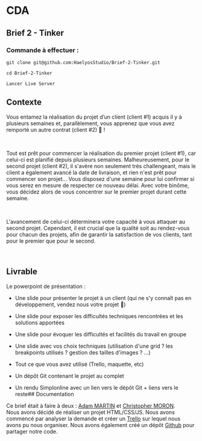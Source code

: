 # CDA

## Brief 2 - Tinker
### Commande à effectuer :

```shell
git clone git@github.com:HaelyosStudio/Brief-2-Tinker.git
```

```shell
cd Brief-2-Tinker
```

```shell
Lancer Live Server
```
## Contexte

Vous entamez la réalisation du projet d’un client (client #1) acquis il y à plusieurs semaines et, parallèlement, vous apprenez que vous avez remporté un autre contrat (client #2) 🎉 !

​

Tout est prêt pour commencer la réalisation du premier projet (client #1), car celui-ci est planifié depuis plusieurs semaines. Malheureusement, pour le second projet (client #2), il s'avère non seulement très challengeant, mais le client a également avancé la date de livraison, et rien n'est prêt pour commencer son projet... Vous disposez d'une semaine pour lui confirmer si vous serez en mesure de respecter ce nouveau délai. Avec votre binôme, vous décidez alors de vous concentrer sur le premier projet durant cette semaine.

​

L'avancement de celui-ci déterminera votre capacité à vous attaquer au second projet. Cependant, il est crucial que la qualité soit au rendez-vous pour chacun des projets, afin de garantir la satisfaction de vos clients, tant pour le premier que pour le second.

​
## Livrable

Le powerpoint de présentation :
- Une slide pour présenter le projet à un client (qui ne s'y connaît pas en développement, vendez nous votre projet 🤩)
- Une slide pour exposer les difficultés techniques rencontrées et les solutions apportées
- Une slide pour évoquer les difficultés et facilités du travail en groupe
- Une slide avec vos choix techniques (utilisation d'une grid ? les breakpoints utilisés ? gestion des tailles d'images ? ...)

- Tout ce que vous avez utilisé (Trello, maquette, etc)
- Un dépôt Git contenant le projet au complet
- Un rendu Simplonline avec un lien vers le dépôt Git + liens vers le reste## Documentation

Ce brief était à faire à deux : [Adam MARTIN](https://github.com/HaelyosStudio) et [Christopher MORON](https://github.com/TryZorce).  
Nous avons décidé de réaliser un projet HTML/CSS/JS. Nous avons commencé par analyser la demande et créer un [Trello](https://trello.com/invite/b/kJYmI3uo/ATTI21443578ec8b0f4f415a96457960e112D9C81030/brief-tinker) sur lequel nous avons pu nous organiser. Nous avons également créé un dépôt [Github](https://github.com/HaelyosStudio/Brief-2-Tinker) pour partager notre code.